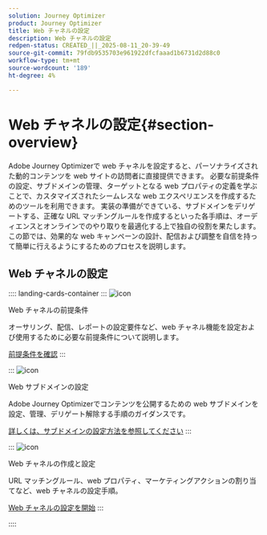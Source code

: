 ```yaml
---
solution: Journey Optimizer
product: Journey Optimizer
title: Web チャネルの設定
description: Web チャネルの設定
redpen-status: CREATED_||_2025-08-11_20-39-49
source-git-commit: 79fdb9535703e961922dfcfaaad1b6731d2d88c0
workflow-type: tm+mt
source-wordcount: '189'
ht-degree: 4%

---
```



# Web チャネルの設定{#section-overview}

Adobe Journey Optimizerで web チャネルを設定すると、パーソナライズされた動的コンテンツを web サイトの訪問者に直接提供できます。 必要な前提条件の設定、サブドメインの管理、ターゲットとなる web プロパティの定義を学ぶことで、カスタマイズされたシームレスな web エクスペリエンスを作成するためのツールを利用できます。 実装の準備ができている、サブドメインをデリゲートする、正確な URL マッチングルールを作成するといった各手順は、オーディエンスとオンラインでのやり取りを最適化する上で独自の役割を果たします。 この節では、効果的な web キャンペーンの設計、配信および調整を自信を持って簡単に行えるようにするためのプロセスを説明します。

## Web チャネルの設定

:::: landing-cards-container
:::
![icon](https://cdn.experienceleague.adobe.com/icons/book.svg)

Web チャネルの前提条件

オーサリング、配信、レポートの設定要件など、web チャネル機能を設定および使用するために必要な前提条件について説明します。

[前提条件を確認](../using/web/web-prerequisites.md)
:::

:::
![icon](https://cdn.experienceleague.adobe.com/icons/gear.svg)

Web サブドメインの設定

Adobe Journey Optimizerでコンテンツを公開するための web サブドメインを設定、管理、デリゲート解除する手順のガイダンスです。

[詳しくは、サブドメインの設定方法を参照してください](../using/web/web-delegated-subdomains.md)
:::

:::
![icon](https://cdn.experienceleague.adobe.com/icons/circle-play.svg)

Web チャネルの作成と設定

URL マッチングルール、web プロパティ、マーケティングアクションの割り当てなど、web チャネルの設定手順。

[Web チャネルの設定を開始](../using/web/web-configuration.md)
:::

::::
